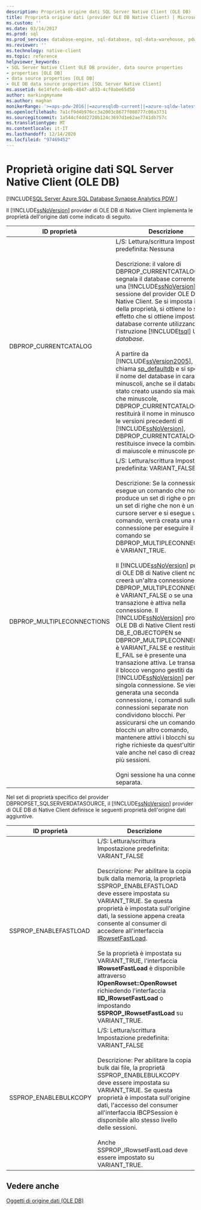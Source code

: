 ```yaml
---
description: Proprietà origine dati SQL Server Native Client (OLE DB)
title: Proprietà origine dati (provider OLE DB Native Client) | Microsoft Docs
ms.custom: ''
ms.date: 03/14/2017
ms.prod: sql
ms.prod_service: database-engine, sql-database, sql-data-warehouse, pdw
ms.reviewer: ''
ms.technology: native-client
ms.topic: reference
helpviewer_keywords:
- SQL Server Native Client OLE DB provider, data source properties
- properties [OLE DB]
- data source properties [OLE DB]
- OLE DB data source properties [SQL Server Native Client]
ms.assetid: 6e14fefc-4e0b-4847-a833-4cf0abe65d50
author: markingmyname
ms.author: maghan
monikerRange: '>=aps-pdw-2016||=azuresqldb-current||=azure-sqldw-latest||>=sql-server-2016||>=sql-server-linux-2017||=azuresqldb-mi-current'
ms.openlocfilehash: 7a1cf9d4b976cc3a2003c8677f080777c00a3731
ms.sourcegitcommit: 1a544cf4dd2720b124c3697d1e62ae7741db757c
ms.translationtype: MT
ms.contentlocale: it-IT
ms.lasthandoff: 12/14/2020
ms.locfileid: "97469452"
---
```

#  <a name="sql-server-native-client-data-source-properties-ole-db"></a>Proprietà origine dati SQL Server Native Client (OLE DB)
[!INCLUDE[SQL Server Azure SQL Database Synapse Analytics PDW ](../../includes/applies-to-version/sql-asdb-asdbmi-asa-pdw.md)]

  Il [!INCLUDE[ssNoVersion](../../includes/ssnoversion-md.md)] provider di OLE DB di Native Client implementa le proprietà dell'origine dati come indicato di seguito.  
  
|ID proprietà|Descrizione|  
|-----------------|-----------------|  
|DBPROP_CURRENTCATALOG|L/S: Lettura/scrittura Impostazione predefinita: Nessuna<br /><br /> Descrizione: il valore di DBPROP_CURRENTCATALOG segnala il database corrente per una [!INCLUDE[ssNoVersion](../../includes/ssnoversion-md.md)] sessione del provider OLE DB di Native Client. Se si imposta il valore della proprietà, si ottiene lo stesso effetto che si ottiene impostando il database corrente utilizzando l'istruzione [!INCLUDE[tsql](../../includes/tsql-md.md)] USE *database*.<br /><br /> A partire da [!INCLUDE[ssVersion2005](../../includes/ssversion2005-md.md)], se si chiama [sp_defaultdb](../../relational-databases/system-stored-procedures/sp-defaultdb-transact-sql.md) e si specifica il nome del database in caratteri minuscoli, anche se il database è stato creato usando sia maiuscole che minuscole, DBPROP_CURRENTCATALOG restituirà il nome in minuscolo. Con le versioni precedenti di [!INCLUDE[ssNoVersion](../../includes/ssnoversion-md.md)], DBPROP_CURRENTCATALOG restituisce invece la combinazione di maiuscole e minuscole prevista.|  
|DBPROP_MULTIPLECONNECTIONS|L/S: Lettura/scrittura Impostazione predefinita: VARIANT_FALSE<br /><br /> Descrizione: Se la connessione esegue un comando che non produce un set di righe o produce un set di righe che non è un cursore server e si esegue un altro comando, verrà creata una nuova connessione per eseguire il nuovo comando se DBPROP_MULTIPLECONNECTIONS è VARIANT_TRUE.<br /><br /> Il [!INCLUDE[ssNoVersion](../../includes/ssnoversion-md.md)] provider di OLE DB di Native client non creerà un'altra connessione se DBPROP_MULTIPLECONNECTION è VARIANT_FALSE o se una transazione è attiva nella connessione. Il [!INCLUDE[ssNoVersion](../../includes/ssnoversion-md.md)] provider di OLE DB di Native Client restituisce DB_E_OBJECTOPEN se DBPROP_MULTIPLECONNECTIONS è VARIANT_FALSE e restituisce E_FAIL se è presente una transazione attiva. Le transazioni e il blocco vengono gestiti da [!INCLUDE[ssNoVersion](../../includes/ssnoversion-md.md)] per singola connessione. Se viene generata una seconda connessione, i comandi sulle connessioni separate non condividono blocchi. Per assicurarsi che un comando non blocchi un altro comando, mantenere attivi i blocchi sulle righe richieste da quest'ultimo. Ciò vale anche nel caso di creazione di più sessioni.<br /><br /> Ogni sessione ha una connessione separata.|  
  
 Nel set di proprietà specifico del provider DBPROPSET_SQLSERVERDATASOURCE, il [!INCLUDE[ssNoVersion](../../includes/ssnoversion-md.md)] provider di OLE DB di Native Client definisce le seguenti proprietà dell'origine dati aggiuntive.  
  
|ID proprietà|Descrizione|  
|-----------------|-----------------|  
|SSPROP_ENABLEFASTLOAD|L/S: Lettura/scrittura Impostazione predefinita: VARIANT_FALSE<br /><br /> Descrizione: Per abilitare la copia bulk dalla memoria, la proprietà SSPROP_ENABLEFASTLOAD deve essere impostata su VARIANT_TRUE. Se questa proprietà è impostata sull'origine dati, la sessione appena creata consente al consumer di accedere all'interfaccia [IRowsetFastLoad](../../relational-databases/native-client-ole-db-interfaces/irowsetfastload-ole-db.md).<br /><br /> Se la proprietà è impostata su VARIANT_TRUE, l'interfaccia **IRowsetFastLoad** è disponibile attraverso **IOpenRowset::OpenRowset** richiedendo l'interfaccia **IID_IRowsetFastLoad** o impostando **SSPROP_IRowsetFastLoad** su VARIANT_TRUE.|  
|SSPROP_ENABLEBULKCOPY|L/S: Lettura/scrittura Impostazione predefinita: VARIANT_FALSE<br /><br /> Descrizione: Per abilitare la copia bulk dai file, la proprietà SSPROP_ENABLEBULKCOPY deve essere impostata su VARIANT_TRUE. Se questa proprietà è impostata sull'origine dati, l'accesso del consumer all'interfaccia IBCPSession è disponibile allo stesso livello delle sessioni.<br /><br /> Anche SSPROP_IRowsetFastLoad deve essere impostato su VARIANT_TRUE.|  
  
## <a name="see-also"></a>Vedere anche  
 [Oggetti di origine dati &#40;OLE DB&#41;](../../relational-databases/native-client-ole-db-data-source-objects/data-source-objects-ole-db.md)  
  
  
